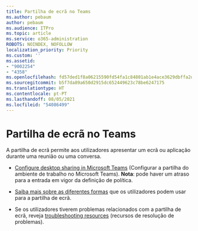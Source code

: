 ```yaml
---
title: Partilha de ecrã no Teams
ms.author: pebaum
author: pebaum
ms.audience: ITPro
ms.topic: article
ms.service: o365-administration
ROBOTS: NOINDEX, NOFOLLOW
localization_priority: Priority
ms.custom: ''
ms.assetid:
- "9002254"
- "4358"
ms.openlocfilehash: fd57ded1f8a06215590fd54fa1c84801ab1e4ace3629dbffa2d08026139a96fd
ms.sourcegitcommit: b5f7da89a650d2915dc652449623c78be6247175
ms.translationtype: HT
ms.contentlocale: pt-PT
ms.lasthandoff: 08/05/2021
ms.locfileid: "54086499"
---
```

# <a name="screen-sharing-with-teams"></a>Partilha de ecrã no Teams

A partilha de ecrã permite aos utilizadores apresentar um ecrã ou aplicação durante uma reunião ou uma conversa.

- [Configure desktop sharing in Microsoft Teams](https://docs.microsoft.com/microsoftteams/configure-desktop-sharing) (Configurar a partilha do ambiente de trabalho no Microsoft Teams). **Nota**: pode haver um atraso para a entrada em vigor da definição de política. 

- [Saiba mais sobre as diferentes formas](https://docs.microsoft.com/microsoftteams/meeting-policies-in-teams#meeting-policy-settings---content-sharing) que os utilizadores podem usar para a partilha de ecrã. 

- Se os utilizadores tiverem problemas relacionados com a partilha de ecrã, reveja [troubleshooting resources](https://docs.microsoft.com/microsoftteams/connectivity-issues) (recursos de resolução de problemas). 
